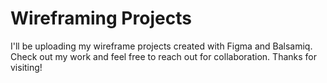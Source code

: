 # Wireframing Projects
 I'll be uploading my wireframe projects created with Figma and Balsamiq. Check out my work and feel free to reach out for collaboration. Thanks for visiting!
